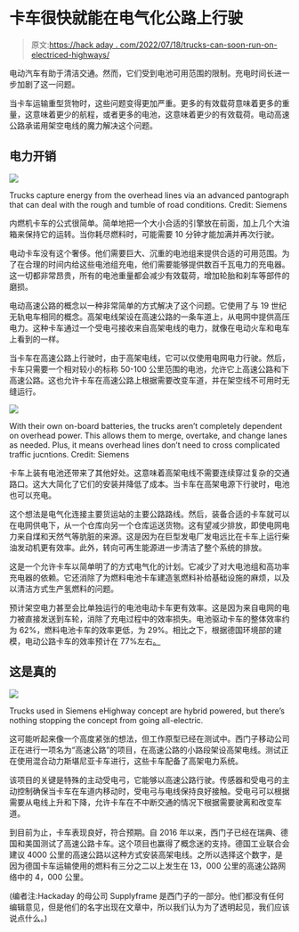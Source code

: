 # 卡车很快就能在电气化公路上行驶

> 原文:[https://hack aday . com/2022/07/18/trucks-can-soon-run-on-electriced-highways/](https://hackaday.com/2022/07/18/trucks-could-soon-run-on-electrified-highways/)

电动汽车有助于清洁交通。然而，它们受到电池可用范围的限制。充电时间长进一步加剧了这一问题。

当卡车运输重型货物时，这些问题变得更加严重。更多的有效载荷意味着更多的重量，这意味着更少的航程，或者更多的电池，这意味着更少的有效载荷。电动高速公路承诺用架空电线的魔力解决这个问题。

## 电力开销

![](../Images/34f07231a391dfe1e2c8309c84c3c035.png)

Trucks capture energy from the overhead lines via an advanced pantograph that can deal with the rough and tumble of road conditions. Credit: Siemens

内燃机卡车的公式很简单。简单地把一个大小合适的引擎放在前面，加上几个大油箱来保持它的运转。当你耗尽燃料时，可能需要 10 分钟才能加满并再次行驶。

电动卡车没有这个奢侈。他们需要巨大、沉重的电池组来提供合适的可用范围。为了在合理的时间内给这些电池组充电，他们需要能够提供数百千瓦电力的充电器。这一切都非常昂贵，所有的电池重量都会减少有效载荷，增加轮胎和刹车等部件的磨损。

电动高速公路的概念以一种非常简单的方式解决了这个问题。它使用了与 19 世纪无轨电车相同的概念。高架电线架设在高速公路的一条车道上，从电网中提供高压电力。这种卡车通过一个受电弓接收来自高架电线的电力，就像在电动火车和电车上看到的一样。

当卡车在高速公路上行驶时，由于高架电线，它可以仅使用电网电力行驶。然后，卡车只需要一个相对较小的标称 50-100 公里范围的电池，允许它上高速公路和下高速公路。这也允许卡车在高速公路上根据需要改变车道，并在架空线不可用时无缝运行。

![](../Images/d8968200f95b0d97290d4d90c32b37f3.png)

With their own on-board batteries, the trucks aren’t completely dependent on overhead power. This allows them to merge, overtake, and change lanes as needed. Plus, it means overhead lines don’t need to cross complicated traffic jucntions. Credit: Siemens

卡车上装有电池还带来了其他好处。这意味着高架电线不需要连续穿过复杂的交通路口。这大大简化了它们的安装并降低了成本。当卡车在高架电源下行驶时，电池也可以充电。

这个想法是电气化连接主要货运站的主要公路路线。然后，装备合适的卡车就可以在电网供电下，从一个仓库向另一个仓库运送货物。这有望减少排放，即使电网电力来自煤和天然气等肮脏的来源。这是因为在巨型发电厂发电远比在卡车上运行柴油发动机更有效率。此外，转向可再生能源进一步清洁了整个系统的排放。

这是一个允许卡车以简单明了的方式电气化的计划。它减少了对大电池组和高功率充电器的依赖。它还消除了为燃料电池卡车建造氢燃料补给基础设施的麻烦，以及以清洁方式生产氢燃料的问题。

预计架空电力甚至会比单独运行的电池电动卡车更有效率。这是因为来自电网的电力被直接发送到车轮，消除了充电过程中的效率损失。电池驱动卡车的整体效率约为 62%，燃料电池卡车的效率更低，为 29%。相比之下，根据德国环境部的建模，电动公路卡车的效率预计在 77%左右[。](https://www.cleanenergywire.org/factsheets/electric-highways-offer-most-efficient-path-decarbonise-trucks)

## 这是真的

![](../Images/2cebb1a9c00908f838f8f20147102a84.png)

Trucks used in Siemens eHighway concept are hybrid powered, but there’s nothing stopping the concept from going all-electric.

这可能听起来像一个高度紧张的想法，但工作原型已经在测试中。西门子移动公司正在进行一项名为“高速公路”的项目，在高速公路的小路段架设高架电线。测试正在使用混合动力斯堪尼亚卡车进行，这些卡车配备了高架电力系统。

该项目的关键是特殊的主动受电弓，它能够以高速公路行驶。传感器和受电弓的主动控制确保当卡车在车道内移动时，受电弓与电线保持良好接触。受电弓可以根据需要从电线上升和下降，允许卡车在不中断交通的情况下根据需要驶离和改变车道。

到目前为止，卡车表现良好，符合预期。自 2016 年以来，西门子已经在瑞典、德国和美国测试了高速公路卡车。这个项目也赢得了概念迷的支持。德国工业联合会建议 4000 公里的高速公路以这种方式安装高架电线。之所以选择这个数字，是因为德国卡车运输使用的燃料有三分之二以上发生在 13，000 公里的高速公路网络中的 4，000 公里。

(编者注:Hackaday 的母公司 Supplyframe 是西门子的一部分。他们都没有任何编辑意见，但是他们的名字出现在文章中，所以我们认为为了透明起见，我们应该说点什么。)